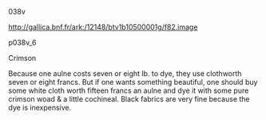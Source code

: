 038v

http://gallica.bnf.fr/ark:/12148/btv1b10500001g/f82.image

p038v_6

Crimson

Because one aulne costs seven or eight lb. to dye, they use clothworth seven or eight francs. But if one wants something beautiful, one should buy some white cloth worth fifteen francs an aulne and dye it with some pure crimson woad &amp; a little cochineal. Black fabrics are very fine because the dye is inexpensive.
